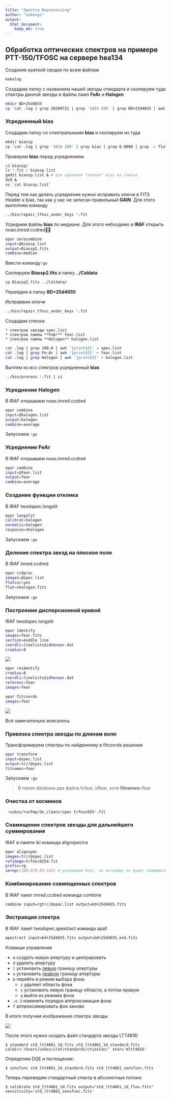 ```yaml
---
title: "Spectra Reprocessing"
author: "uskovgs"
output:
  html_document:
    keep_md: true
---
```


## Обработка оптических спектров на примере РТТ-150/TFOSC на сервере hea134

Создание краткой сводки по всем файлам

```bash
makelog
```

Создадим папку с названием нашей звезды стандарта и скопируем туда спектры данной звезды и файлы ламп **FeAr** и **Halogen**

```bash
mkdir BD+25d4655
cp `cat .log | grep 20200721 | grep '1024 200' | grep BD+25d4655 | awk '{print$3}'` BD+25d4655/
```

### Усредненный bias

Создадим папку со спектральными **bias** и скопируем их туда

```bash
mkdir biassp
cp `cat .log | grep '1024 200' | grep bias | grep 0.0000 | grep -v flat | awk '{print$3}'` biassp/
```

Проверим **bias** перед усреднением. 

```bash
cd biassp/
ls *.fit > biassp.list
gedit biassp.list & # для удаления "плохих" bias из списка
ds9 &
xs `cat biassp.list`
```

Перед тем как делать усреднение нужно исправить ключи в FITS Header к bias, так как у нас не записан правильный **GAIN**. Для этого выполним команду 

```bash
../bin/repair_tfosc_andor_keys *.fit
```

Усредним файлы **bias** по медиане. Для этого небходимо в **IRAF** открыть noao.imred.ccdred

```bash
epar zerocombine
input=@biassp.list
output=Biassp2.fits
combine=median
```

Ввести команду`:go`

Скопируем **Biassp2.fits** в папку **../Caldata**

```bash
cp Biassp2.fits ../Caldata/
```



Перейдем в папку **BD+25d4655**

Исправвим ключи

```bash
../bin/repair_tfosc_andor_keys *.fit
```

Создадим списки:

	* спектров звезды spec.list 
	* спектров лампы **FeAr** fear.list
	* спектров лампы **Halogen** halogen.list

```bash
cat .log | grep 100.0 | awk '{print$3}' > spec.list
cat .log | grep Fe-Ar | awk '{print$3}' > fear.list
cat .log | grep Halogen | awk '{print$3}' > halogen.list
```

Вычтем из всх спектров усредненный **bias**

```bash
../bin/process *.fit | si
```

### Усреднение Halogen

В IRAF открываем noao.imred.ccdred

```bash
epar combine
input=@halogen.list
output=halogen
combine=average
```

Запускаем `:go`

### Усреднение FeAr

В IRAF открываем noao.imred.ccdred

```bash
epar combine
input=@fear.list
output=fear
combine=average
```



### Создание функции отклика

В IRAF twodspec.longslit 

```bash
epar longslit
calibrat=halogen
normaliz=halogen
response=nhalogen
```

Запускаем `:go`

### Деление спектра звезд на плоское поле

В IRAF imred.ccdred 

```bash
epar ccdproc
images=@spec.list
flatcor=yes
flat=nhalogen.fits
```

Запускаем `:go`

### Построение дисперсионной кривой

IRAF twodspec.longslit

```bash
epar identify
images=fear.fits
section=middle line
coordli=linelists$idhenear.dat
cradius=8
```

![](/Users/uskov/rtt150/lines_rtt.png)





```bash
epar reidentify
cradius=8
coordli=linelists$idhenear.dat
referenc=fear
images=fear
```



```bash
epar fitcoords
images=fear
```

![](/Users/uskov/rtt150/fitcoords.png)

Всё замечательно вписалось

### Привязка спектра звезды по длинам волн

Трансформируем спектры по найденному в fitcoords решении

```bash
epar transform
input=@spec.list
output=tr//@spec.list
fitnames=fear
```

Запускаем `:go`

> В папке database два файла fcfear, idfear, хотя **fitnames**=fear 

### Очистка от космиков

```bash
 ~uskov/runTmp/do_cleancrspec trfosc025*.fit
```

### Совмещение спектров звезды для дальнейшего суммирования

IRAF в пакете iki команда alignspectra

```bash
epar alignspec
images=tr//@spec.list
refimage=trfosc0254.fit
prefix=rg
imreg=[160:670,85:145] # указываем бокс, по которому он будет совмещать спектры для дальнейшего складывания
```

### Комбинирование совмещенных спектров

В IRAF пакет imred.ccdred команда combine

```bash
combine input=rgtr//@spec.list output=bd+25d4655.fits
```



### Экстракция спектра

В IRAF пакет twodspec.apextract команда apall

```bash
apextract input=bd+25d4655.fits output=bd+25d4655_end.fits
```

Клавиши управления

* `m` создать новую апертуру и центрировать
* `d` удалить апертуру
* `l` установить <u>левую</u> границу апертуры
* `u` установить <u>правую</u> границу апертуры
* `b` перейти в режим выбора фона. 
  * `z` удаляет область фона
  * `s` установить левую границу области, а потом правую
  * `q` выйти из режима фона
* `:o 3` изменить порядок аппроксимации фона 
* `f` аппроксимировать фон заново

В итоге получим изображение спектра звезды

![](/Users/uskov/rtt150/spec_bd+25d.png)

После этого нужно создать файл стандарта звезды LTT4816:

	$ standard std_ltt4861_1d.fits std_ltt4861_1d_standard.fits  caldir='/Users/uskov/iraf/standards/ctiostan/' star='mltt4816'

Определим DQE и поглощение:

	$ sensfunc std_ltt4861_1d_standard.fits std_ltt4861_sensfunc.fits

Теперь переведем стандартный спектр в абсолютные потоки:

	$ calibrate std_ltt4861_1d.fits output="std_ltt4861_1d_flux.fits" sensitivity='std_ltt4861_sensfunc.fits'